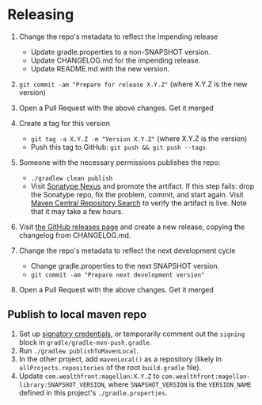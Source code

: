 # Releasing

1. Change the repo's metadata to reflect the impending release 
   - Update gradle.properties to a non-SNAPSHOT version.
   - Update CHANGELOG.md for the impending release.
   - Update README.md with the new version.
2. `git commit -am "Prepare for release X.Y.Z"` (where X.Y.Z is the new version)
3. Open a Pull Request with the above changes. Get it merged
4. Create a tag for this version
   - `git tag -a X.Y.Z -m "Version X.Y.Z"` (where X.Y.Z is the version)
   - Push this tag to GitHub: `git push && git push --tags`

5. Someone with the necessary permissions publishes the repo:
   - `./gradlew clean publish`
   - Visit [Sonatype Nexus](https://oss.sonatype.org/) and promote the artifact.
If this step fails: drop the Sonatype repo, fix the problem, commit, and start again.
Visit [Maven Central Repository Search](https://search.maven.org/search?q=magellan) to verify the artifact is live. Note that it may take a few hours.

6. Visit [the GitHub releases page](https://github.com/wealthfront/magellan/releases) and create a new release, copying the changelog from CHANGELOG.md.
7. Change the repo's metadata to reflect the next development cycle 
   - Change gradle.properties to the next SNAPSHOT version.
   - `git commit -am "Prepare next development version"`
8. Open a Pull Request with the above changes. Get it merged

## Publish to local maven repo

1. Set up [signatory credentials](https://docs.gradle.org/current/userguide/signing_plugin.html#sec:signatory_credentials), or temporarily comment out the `signing` block in `gradle/gradle-mvn-push.gradle`.
2. Run `./gradlew publishToMavenLocal`.
3. In the other project, add `mavenLocal()` as a repository (likely in `allProjects.repositories` of the root `build.gradle` file).
4. Update `com.wealthfront:magellan:X.Y.Z` to `com.wealthfront:magellan-library:SNAPSHOT_VERSION`, where `SNAPSHOT_VERSION` is the `VERSION_NAME` defined in this project's `./gradle.properties`.
